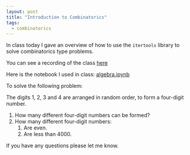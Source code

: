 ```yaml
---
layout: post
title: "Introduction to Combinatorics"
tags:
  - combinatorics
---
```


In class today I gave an overview of how to use the `itertools` library to solve
combinatorics type problems.

You can see a recording of the class [here]()

Here is the notebook I used in class:
[algebra.ipynb]({{site.baseurl}}/assets/nbs/2023-2024/combinatorics.ipynb)

To solve the following problem:

The digits 1, 2, 3 and 4 are arranged in random order, to form a four-digit
number.

1. How many different four-digit numbers can be formed?
2. How many different four-digit numbers:
   1. Are even.
   2. Are less than 4000.

If you have any questions please let me know.
